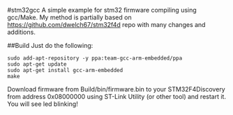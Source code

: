 #stm32gcc
A simple example for stm32 firmware compiling using gcc/Make.
My method is partially based on https://github.com/dwelch67/stm32f4d repo with many changes and additions.

##Build
Just do the following:
```
sudo add-apt-repository -y ppa:team-gcc-arm-embedded/ppa
sudo apt-get update
sudo apt-get install gcc-arm-embedded
make
```

Download firmware from Build/bin/firmware.bin to your STM32F4Discovery from address 0x08000000 using ST-Link Utility (or other tool) and restart it.
You will see led blinking!